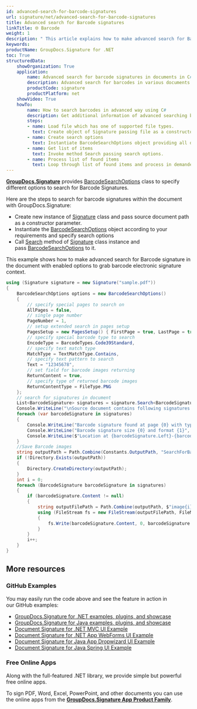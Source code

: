 ```yaml
---
id: advanced-search-for-barcode-signatures
url: signature/net/advanced-search-for-barcode-signatures
title: Advanced search for Barcode signatures
linkTitle: 🌐 Barcode
weight: 1
description: " This article explains how to make advanced search for Barcode electronic signatures with GroupDocs.Signature API."
keywords: 
productName: GroupDocs.Signature for .NET 
toc: True
structuredData:
    showOrganization: True
    application:    
        name: Advanced search for barcode signatures in documents in C#    
        description: Advanced search for barcodes in various documents fast and easily with C# language and GroupDocs.Signature for .NET APIs
        productCode: signature
        productPlatform: net 
    showVideo: True
    howTo:
        name: How to search barcodes in advanced way using C# 
        description: Get additional information of advanced searching barcodes in documents with C#
        steps:
        - name: Load file which has one of supported file types.
          text: Create object of Signature passing file as a constructor parameter. You can use either file path or file stream. 
        - name: Create search options 
          text: Instantiate BarcodeSearchOptions object providing all demanded data like type, pages setup or return content.
        - name: Get list of items 
          text: Invoke method Search passing search options.
        - name: Process list of found items
          text: Loop through list of found items and process in demanded way.
---
```

[**GroupDocs.Signature**](https://products.groupdocs.com/signature/net) provides [BarcodeSearchOptions](https://reference.groupdocs.com/signature/net/groupdocs.signature.options/barcodesearchoptions) class to specify different options to search for Barcode Signatures.

Here are the steps to search for barcode signatures within the document with GroupDocs.Signature:

* Create new instance of [Signature](https://reference.groupdocs.com/signature/net/groupdocs.signature/signature) class and pass source document path as a constructor parameter.
* Instantiate the [BarcodeSearchOptions](https://reference.groupdocs.com/signature/net/groupdocs.signature.options/barcodesearchoptions) object according to your requirements and specify search options
* Call [Search](https://reference.groupdocs.com/signature/net/groupdocs.signature/signature/search) method of [Signature](https://reference.groupdocs.com/signature/net/groupdocs.signature/signature) class instance and pass [BarcodeSearchOptions](https://reference.groupdocs.com/signature/net/groupdocs.signature.options/barcodesearchoptions) to it.

This example shows how to make advanced search for Barcode signature in the document with enabled options to grab barcode electronic signature context.

```csharp
using (Signature signature = new Signature("sample.pdf"))
{
    BarcodeSearchOptions options = new BarcodeSearchOptions()
    {
        // specify special pages to search on
        AllPages = false,
        // single page number
        PageNumber = 1,
        // setup extended search in pages setup
        PagesSetup = new PagesSetup() { FirstPage = true, LastPage = true, OddPages = false, EvenPages = false },
        // specify special barcode type to search
        EncodeType = BarcodeTypes.Code39Standard,
        // specify text match type
        MatchType = TextMatchType.Contains,
        // specify text pattern to search
        Text = "12345678",
        // set field for barcode images returning
        ReturnContent = true,
        // specify type of returned barcode images
        ReturnContentType = FileType.PNG
    };
    // search for signatures in document
    List<BarcodeSignature> signatures = signature.Search<BarcodeSignature>(options);
    Console.WriteLine("\nSource document contains following signatures.");
    foreach (var barcodeSignature in signatures)
    {
        Console.WriteLine("Barcode signature found at page {0} with type {1} and text {2}", barcodeSignature.PageNumber, barcodeSignature.EncodeType, barcodeSignature.Text);
        Console.WriteLine("Barcode signature size {0} and format {1}", barcodeSignature.Content?.Length, barcodeSignature.Format);
        Console.WriteLine($"Location at {barcodeSignature.Left}-{barcodeSignature.Top}. Size is {barcodeSignature.Width}x{barcodeSignature.Height}.");
    }
    //Save Barcode images
    string outputPath = Path.Combine(Constants.OutputPath, "SearchForBarcodeAdvanced");
    if (!Directory.Exists(outputPath))
    {
        Directory.CreateDirectory(outputPath);
    }
    int i = 0;
    foreach (BarcodeSignature barcodeSignature in signatures)
    {
        if (barcodeSignature.Content != null)
        {
            string outputFilePath = Path.Combine(outputPath, $"image{i}{barcodeSignature.Format?.Extension}");
            using (FileStream fs = new FileStream(outputFilePath, FileMode.Create))
            {
                fs.Write(barcodeSignature.Content, 0, barcodeSignature.Content.Length);
            }
        }
        i++;
    }
}
```

## More resources

### GitHub Examples

You may easily run the code above and see the feature in action in our GitHub examples:

* [GroupDocs.Signature for .NET examples, plugins, and showcase](https://github.com/groupdocs-signature/GroupDocs.Signature-for-.NET)
* [GroupDocs.Signature for Java examples, plugins, and showcase](https://github.com/groupdocs-signature/GroupDocs.Signature-for-Java)
* [Document Signature for .NET MVC UI Example](https://github.com/groupdocs-signature/GroupDocs.Signature-for-.NET-MVC)
* [Document Signature for .NET App WebForms UI Example](https://github.com/groupdocs-signature/GroupDocs.Signature-for-.NET-WebForms)
* [Document Signature for Java App Dropwizard UI Example](https://github.com/groupdocs-signature/GroupDocs.Signature-for-Java-Dropwizard)
* [Document Signature for Java Spring UI Example](https://github.com/groupdocs-signature/GroupDocs.Signature-for-Java-Spring)

### Free Online Apps

Along with the full-featured .NET library, we provide simple but powerful free online apps.

To sign PDF, Word, Excel, PowerPoint, and other documents you can use the online apps from the **[GroupDocs.Signature App Product Family](https://products.groupdocs.app/signature/family)**.
